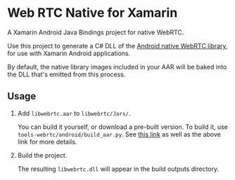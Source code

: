 # Web RTC Native for Xamarin
A Xamarin Android Java Bindings project for native WebRTC.

Use this project to generate a C# DLL of the [Android native WebRTC library](webrtc.org/native-code/android/), for use with Xamarin Android applications.

By default, the native library images included in your AAR will be baked into the DLL that's emitted from this process.

## Usage

1. Add `libwebrtc.aar` to `libwebrtc/Jars/`. </p> You can build it yourself, or download a pre-built version. To build it, use `tools-webrtc/android/build_aar.py`. See [this link](https://github.com/RestComm/restcomm-android-sdk/wiki/How-to-build-webrtc-library-for-Android-in-OSX-host) as well as the above link for more details.

2. Build the project. <p> The resulting `libwebrtc.dll` will appear in the build outputs directory.
